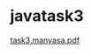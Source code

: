 # javatask3
[task3,manyasa.pdf](https://github.com/gera9692/javatask3/files/10089863/task3.manyasa.pdf)
